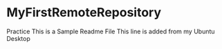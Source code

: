 # MyFirstRemoteRepository
Practice
This is a Sample Readme File
This line is added from my Ubuntu Desktop
